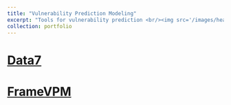 ```yaml
---
title: "Vulnerability Prediction Modeling"
excerpt: "Tools for vulnerability prediction <br/><img src='/images/heartbleed.png'>"
collection: portfolio
---
```


# [Data7]()

# [FrameVPM]()



